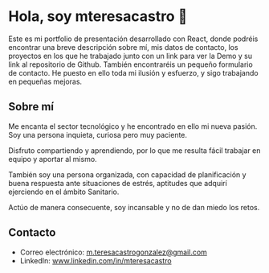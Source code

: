 # Hola, soy mteresacastro 👋

Este es mi portfolio de presentación desarrollado con React, donde podréis encontrar una breve descripción sobre mí, mis datos de contacto, los proyectos en los que he trabajado junto con un link para ver la Demo y su link al repositorio de Github. También encontraréis un pequeño formulario de contacto. He puesto en ello toda mi ilusión y esfuerzo, y sigo trabajando en pequeñas mejoras.

## Sobre mí

Me encanta el sector  tecnológico y he encontrado en ello mi nueva pasión. Soy  una persona inquieta,  curiosa pero muy paciente.

Disfruto compartiendo y aprendiendo, por lo que me resulta fácil trabajar en equipo y aportar al mismo. 

También soy una persona organizada, con capacidad de planificación y buena respuesta ante situaciones de estrés, aptitudes que adquirí ejerciendo en el ámbito Sanitario.

Actúo de manera consecuente, soy incansable y no de dan miedo los retos.


## Contacto

- Correo electrónico: m.teresacastrogonzalez@gmail.com
- LinkedIn: www.linkedin.com/in/mteresacastro

